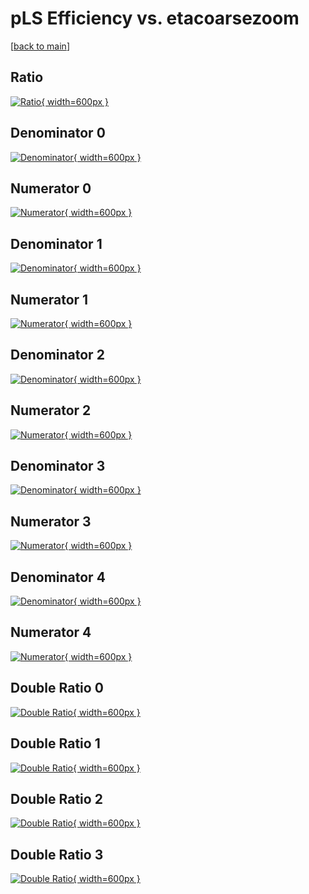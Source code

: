 # pLS Efficiency vs. etacoarsezoom

[[back to main](./)]



## Ratio

[![Ratio](../mtv/var/pLS_loweta_0_1_eff_etacoarsezoom.png){ width=600px }](../mtv/var/pLS_loweta_0_1_eff_etacoarsezoom.pdf)

## Denominator 0

[![Denominator](../mtv/den/pLS_loweta_0_1_eff_etacoarsezoom_den0.png){ width=600px }](../mtv/den/pLS_loweta_0_1_eff_etacoarsezoom_den0.pdf)

## Numerator 0

[![Numerator](../mtv/num/pLS_loweta_0_1_eff_etacoarsezoom_num0.png){ width=600px }](../mtv/num/pLS_loweta_0_1_eff_etacoarsezoom_num0.pdf)

## Denominator 1

[![Denominator](../mtv/den/pLS_loweta_0_1_eff_etacoarsezoom_den1.png){ width=600px }](../mtv/den/pLS_loweta_0_1_eff_etacoarsezoom_den1.pdf)

## Numerator 1

[![Numerator](../mtv/num/pLS_loweta_0_1_eff_etacoarsezoom_num1.png){ width=600px }](../mtv/num/pLS_loweta_0_1_eff_etacoarsezoom_num1.pdf)

## Denominator 2

[![Denominator](../mtv/den/pLS_loweta_0_1_eff_etacoarsezoom_den2.png){ width=600px }](../mtv/den/pLS_loweta_0_1_eff_etacoarsezoom_den2.pdf)

## Numerator 2

[![Numerator](../mtv/num/pLS_loweta_0_1_eff_etacoarsezoom_num2.png){ width=600px }](../mtv/num/pLS_loweta_0_1_eff_etacoarsezoom_num2.pdf)

## Denominator 3

[![Denominator](../mtv/den/pLS_loweta_0_1_eff_etacoarsezoom_den3.png){ width=600px }](../mtv/den/pLS_loweta_0_1_eff_etacoarsezoom_den3.pdf)

## Numerator 3

[![Numerator](../mtv/num/pLS_loweta_0_1_eff_etacoarsezoom_num3.png){ width=600px }](../mtv/num/pLS_loweta_0_1_eff_etacoarsezoom_num3.pdf)

## Denominator 4

[![Denominator](../mtv/den/pLS_loweta_0_1_eff_etacoarsezoom_den4.png){ width=600px }](../mtv/den/pLS_loweta_0_1_eff_etacoarsezoom_den4.pdf)

## Numerator 4

[![Numerator](../mtv/num/pLS_loweta_0_1_eff_etacoarsezoom_num4.png){ width=600px }](../mtv/num/pLS_loweta_0_1_eff_etacoarsezoom_num4.pdf)

## Double Ratio 0

[![Double Ratio](../mtv/ratio/pLS_loweta_0_1_eff_etacoarsezoom_ratio0.png){ width=600px }](../mtv/ratio/pLS_loweta_0_1_eff_etacoarsezoom_ratio0.pdf)

## Double Ratio 1

[![Double Ratio](../mtv/ratio/pLS_loweta_0_1_eff_etacoarsezoom_ratio1.png){ width=600px }](../mtv/ratio/pLS_loweta_0_1_eff_etacoarsezoom_ratio1.pdf)

## Double Ratio 2

[![Double Ratio](../mtv/ratio/pLS_loweta_0_1_eff_etacoarsezoom_ratio2.png){ width=600px }](../mtv/ratio/pLS_loweta_0_1_eff_etacoarsezoom_ratio2.pdf)

## Double Ratio 3

[![Double Ratio](../mtv/ratio/pLS_loweta_0_1_eff_etacoarsezoom_ratio3.png){ width=600px }](../mtv/ratio/pLS_loweta_0_1_eff_etacoarsezoom_ratio3.pdf)

